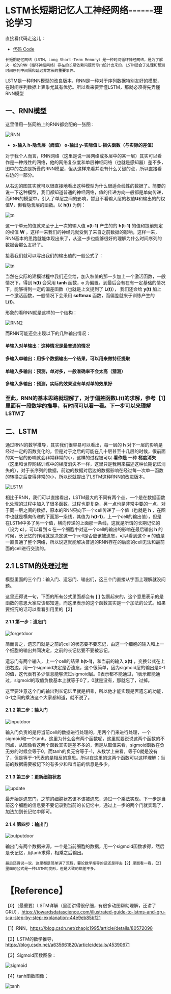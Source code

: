 # LSTM长短期记忆人工神经网络------理论学习

直接看代码走这儿：
<!-- GFM-TOC -->
* [代码 Code](/Code)
<!-- GFM-TOC -->
    
    长短期记忆网络（LSTM，Long Short-Term Memory）是一种时间循环神经网络，是为了解决一般的RNN（循环神经网络）存在的长期依赖问题而专门设计出来的，LSTM适合于处理和预测时间序列中间隔和延迟非常长的重要事件。

LSTM是一种RNN模型的改良版本，RNN是一种对于序列数据特别友好的模型，在时间序列数据上表象尤其有优势。所以看来要弄懂LSTM，那就必须得先弄懂RNN模型

## 一、RNN模型

这里借用一张网络上的RNN都会配的一张图：

![RNN](pic/RNN.png)

- **x-输入 h-隐含层（阀值） o-输出 y-实际值 L-损失函数（与实际的差值）**

对于我个人而言，RNN网络（这里是说一层网络或多层中的某一层）其实可以看作是一种线性的网络，他的网络复杂度和单层神经网络（也就是感知器）差不多，图中的左边是折叠的RNN模型，但从这样来看并没有什么关键的点，所以直接看右边的一部分。

从右边的图其实就可以很直接地看出这种模型为什么很适合线性的数据了。简要的说一下这种模型，我们都知道普通的神经网络，值的传递方向一般都是单向传递，而RNN的模型中，引入了单层之间的影响，暂且不看输入层的权值**U**和输出的的权值**V**，但看隐含层的函数。以 **h(t)** 为例：

![tn](pic/TN.png)

这一个单元的值就来至于上一次的输入值 **x(t-1)** 产生的的 **h(t-1)** 的值和提前规定的权值 **W** ，这样一来我们的神经元就受到了来自之前数据的影响，这样一来，RNN基本的思路就能体现出来了，从这一步也能够很好的理解为什么时间序列的数据会那么友好了。

接着我们就可以写出我们的输出值的一般公式了：

![tn](pic/TN2.png)

当然在实际的建模过程中我们还会给，加入权值的那一步加上一个激活函数，一般情况下，得到 **h(t)** 会采用 **tanh** 函数，**c** 为偏置。到最后会有在有一定基础的情况下，能够得到一定的偏差函数（也就是上文提到了 **L(t)**）， 我们还会给 **y(t)** 加上一个激活函数，一般情况下会采用 **softmax** 函数，而偏差就来于训练产生的 **L(t)**。

形象的看RNN就是这样的一个结构：

![RNN2](pic/RNN2.jpg)

而RNN可能还会出现以下的几种输出情况：

#### 单输入对单输出：这种情况是最普通的情况
#### 多输入单输出：用多个数据输出一个结果，可以用来做特征提取
#### 单输入多输出：预测，单对多，一般准确率不会太高（猜测）
#### 多输入多输出：预测，实际的效果没有单对单的效果好

### 至此，RNN的基本思路就理解了，对于偏差函数L(t)的求解，参考【1】里面有一段数学的推导，有时间可以看一看。下一步可以来理解LSTM了

## 二、LSTM

通过RNN的数学推导，其实我们很容易可以看出，每一层的 **h** 对下一层的影响是经过一定的函数变化的，但是对于之后的可能在几十层甚至十几层的时候，很前面的某一层的影响就会非常非常的小，这样的过程被可以 **看作是** 一种 **梯度消失** （这里和世界网络训练中的梯度消失不一样，这里只是我用来描述这种长期记忆消失的），对于长序列的数据，前边的数据对后边的数据影响在经过每一次单一函数的转换之后变得非常的小，所以说就提出了LSTM这种RNN的改进版本。

![LSTM](pic/LSTM.png)

相比于RNN，我们可以直接看出，LSTM最大的不同有两个点，一个是在数据函数化处理的过程中加入了很多函数，过程也更复杂，另一点也是非常中要的一点，对于同一层之间的数据，原本的RNN只向下一个cell传递了一个值（也就是 **h** ，在图中也就是横向传递的下面那一条线，其值为 **h(t-1)**，上一个cell的输出值），但是在LSTM中多了另一个值，横向传递的上面那一条线，这就是所谓的长期记忆的（设为 **c**），可以看到 **c** 在一个细胞中对这一个cell的输出的影响在最后输出 **h** 的时候，长记忆的作用就是决定这一个cell是否应该被遗忘，可以看到这个 **c** 的值是一直贯通了整个网络，所以说这就能解决普通的RNN存在的后面的cell无法和最前面的cell进行交流的。


## 2.1 LSTM的处理过程

模型里面的三个门：输入门、遗忘门、输出们，这三个门直接从字面上理解就没问题。 

这里还得说一句，下面的所有公式里面都会有 **[ ]** 包裹起来的，这个意思表示的是函数的意思大家应该都知道，而这里表示的这个函数其实是一个加法的公式。如果要细究的话可以看看引用里的【2】

#### 2.1.1 第一步：遗忘门

![forgetdoor](pic/forgetdoor.png)

简而言之，遗忘门就是之前的cell的状态要不要忘记，由这一个细胞的输入和上一个细胞的输出共同决定，之前的长记忆要不要被忘记。

遗忘门有两个输入，上一个cell的结果 **h(t-1)**，和当前的输入 **x(t)** ，变换公式在上图右边，用一个sigmoid决定是否遗忘，这个很简单，因为sigmoid层的输出是0-1的值，这代表有多少信息能够流过sigmoid层。0表示都不能通过，1表示都能通过，sigmoid的取值负数基本上就等于0了，0就是没有，那就忘了，过掉。

这里要注意这个门的输出到长记忆里就是相乘，所以他才能实现是否遗忘的功能，0-1之间的乘法这个大家都知道，就不说了。

#### 2.1.2 第二步：输入门

![inputdoor](pic/inputdoor.png)

输入门负责的是将当前cell的数据进行处理的，用两个门来进行处理，一个sigmoid和一个tanh。这里为什么会有两个函数呢，这里就要说说这两个函数的不同点，从图像看这两个函数其实是差不多的，但是从取值来看，sigmoid函数在负无穷的时候会等于0，而tanh的负无穷等于-1，从数学上来看，等于0就是没有了，但是等于-1代表的是相反的意思。所以在这里的这两个函数可以这样理解：当前的数据需要被记下的有多少和和当前的信息是多少。

#### 2.1.3 第三步：更新细胞状态

![update](pic/update.png)

最开始是遗忘门，之前的细胞状态该不该被遗忘，通过一个乘法实现。下一步是当前这个细胞的信息要不要记录到当前的长记忆中，通过上一步的两个门就实现了，加法加到长记忆中即可。

#### 2.1.4 第四步：输出门

![outputdoor](pic/outputdoor.png)

输出门有两个数据来源，一个是当前细胞的数据，用一个sigmoid函数求得，然后是长记忆，用tanh求得，相乘之后输出。

    最后还得说一说，这里都是简单讲了流程，要论数学推导的话还是得去【2】里面看一看，【2】里面的公式是一种LSTM的变形，但是大致的都差不多。


# 【Reference】
【0】（最重要）LSTM详解（里面讲得很仔细，有很多动图帮助理解，还讲了GRU），https://towardsdatascience.com/illustrated-guide-to-lstms-and-gru-s-a-step-by-step-explanation-44e9eb85bf21

【1】RNN，https://blog.csdn.net/zhaojc1995/article/details/80572098

【2】LSTM的数学推导，https://blog.csdn.net/a635661820/article/details/45390671

【3】Sigmoid函数图像：

![sigmoid](pic/sigmoid.png)

【4】tanh函数图像：

![tanh](pic/tanh.png)



